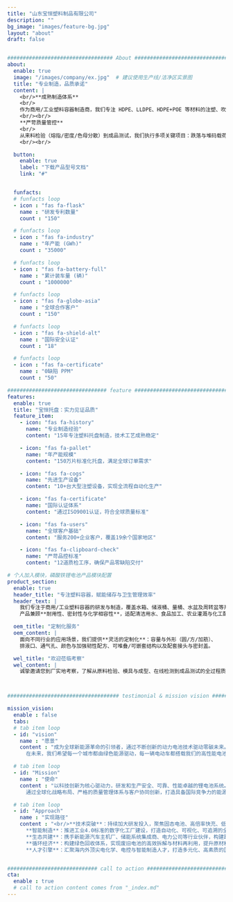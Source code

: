 ```yaml
---
title: "山东宝恒塑料制品有限公司"
description: ""
bg_image: "images/feature-bg.jpg"
layout: "about"
draft: false


################################## About #####################################
about: 
  enable: true
  image: "/images/company/ex.jpg"  # 建议使用生产线/洁净区实景图
  title: "专业制造，品质承诺"
  content: |
    <br/>**成熟制造体系**
    <br/>
    作为商用/工业塑料容器制造商，我们专注 HDPE、LLDPE、HDPE+POE 等材料的注塑、吹塑与滚塑工艺，建立多条全自动化生产线与模具快速切换机制。通过精益产线布局与MES批次追溯，确保大批量供货与稳定一致的产品质量，覆盖水箱、水桶、量桶、水盆及配件全系列。
    <br/><br/>
    **严苛质量管控**
    <br/>
    从来料检验（熔指/密度/色母分散）到成品测试，我们执行多项关键项目：跌落与堆码载荷、静水压与密封性、耐低温与UV老化、化学相容性与应力开裂（ESCR）抽检。食品接触与饮用水接触应用可按需提供第三方检测报告与材料溯源，为清洁、食品加工、农业灌溉与化工使用提供可靠保障。
    <br/><br/>

  button:
    enable: true
    label: "下载产品型号文档"
    link: "#"


  funfacts:
  # funfacts loop
  - icon : "fas fa-flask"
    name : "研发专利数量"
    count : "150"

  # funfacts loop
  - icon : "fas fa-industry"
    name : "年产能 (GWh)"
    count : "35000"

  # funfacts loop
  - icon : "fas fa-battery-full"
    name : "累计装车量 (辆)"
    count : "1000000"

  # funfacts loop
  - icon : "fas fa-globe-asia"
    name : "全球合作客户"
    count : "150"

  # funfacts loop
  - icon : "fas fa-shield-alt"
    name : "国际安全认证"
    count : "18"

  # funfacts loop
  - icon : "fas fa-certificate"
    name : "0缺陷 PPM"
    count : "50"

################################ feature #####################################
features:
  enable: true
  title: "宝恒托盘：实力见证品质"
  feature_item:
    - icon: "fas fa-history"
      name: "专业制造经验"
      content: "15年专注塑料托盘制造，技术工艺成熟稳定"

    - icon: "fas fa-pallet"
      name: "年产能规模"
      content: "150万片标准化托盘，满足全球订单需求"

    - icon: "fas fa-cogs"
      name: "先进生产设备"
      content: "10+台大型注塑设备，实现全流程自动化生产"

    - icon: "fas fa-certificate"
      name: "国际认证体系"
      content: "通过ISO9001认证，符合全球质量标准"

    - icon: "fas fa-users"
      name: "全球客户基础"
      content: "服务200+企业客户，覆盖19余个国家地区"

    - icon: "fas fa-clipboard-check"
      name: "严苛品控标准"
      content: "12道质检工序，确保产品零缺陷交付"

# 个人加入模块，磷酸铁锂电池产品模块配置
product_section: 
  enable: true
  header_title: "专注塑料容器，赋能储存与卫生管理效率"
  header_text: |
    我们专注于商用/工业塑料容器的研发与制造，覆盖水箱、储液桶、量桶、水盆及周转盆等系列。
    产品兼顾**耐用性、密封性与化学相容性**，适配清洁用水、食品加工、农业灌溉与化工配液等多场景。

  oem_title: "定制化服务"
  oem_content: |
    面向不同行业的应用场景，我们提供**灵活的定制化**：容量与外形（圆/方/加筋）、
    排液口、通气孔、颜色与加强韧性配方、可堆叠/可嵌套结构以及配套接头与密封盖。

  wel_title: "欢迎莅临考察"
  wel_content: |
    诚挚邀请您到厂实地考察，了解从原料检验、模具与成型、在线检测到成品测试的全过程质量管控；同时参观自动化仓储与发运流程，现场讨论定制方案与交付计划。



#################################### testimonial & mission vision #######################################

mission_vision:
  enable : false
  tabs:
  # tab item loop
  - id: "vision"
    name : "愿景"
    content : "成为全球新能源革命的引领者，通过不断创新的动力电池技术驱动零碳未来。我们立志打造一个绿色、智能、高效的能源世界，不仅为电动交通和智慧储能提供核心动力，更为地球生态修复和人类文明的可持续发展贡献力量。  
      在未来，我们希望每一个城市都由绿色能源驱动，每一辆电动车都搭载我们的高性能电池，每一个家庭都能接入安全、清洁、智能的储能系统。我们将以全球视野、技术为本，走在能源变革的前沿，推动从化石能源向可再生能源的深度转型，最终实现人类与自然的和谐共生。"

  # tab item loop
  - id: "Mission"
    name : "使命"
    content : "以科技创新为核心驱动力，研发和生产安全、可靠、性能卓越的锂电池系统。我们致力于为新能源汽车、工业储能、家庭储能等多元化场景提供高效、智能、绿色的能源解决方案。  
      通过全球化战略布局、严格的质量管理体系与客户协同创新，打造具备国际竞争力的能源品牌，助力交通电动化、能源低碳化、电网智能化的全球升级进程。我们的使命不仅是提供电力，更是推动世界向更环保、更可持续的方向前进。"

  # tab item loop
  - id: "Approach"
    name : "实现路径"
    content : "<br/>**技术突破**：持续加大研发投入，聚焦固态电池、高倍率快充、低温启动、热管理系统等关键技术，实现能量密度与安全性的双重跃升。<br>
      **智能制造**：推进工业4.0标准的数字化工厂建设，打造自动化、可视化、可追溯的全流程智能生产体系，从源头保障产品一致性与卓越品质。<br>
      **生态共建**：携手新能源汽车主机厂、储能系统集成商、电力公司等行业伙伴，构建跨产业协同的闭环生态链，推动产业共赢和技术融合发展。<br>
      **循环经济**：构建绿色回收体系，实现废旧电池的高效拆解与材料再利用，提升原材料利用率至95%以上，降低资源消耗，践行可持续发展承诺。<br>
      **人才引擎**：汇聚海内外顶尖电化学、电控与智能制造人才，打造多元化、高素质的国际化团队，通过持续激励与技术交流，保持创新活力与行业领先地位。"


############################# call to action #################################
cta:
  enable : true
  # call to action content comes from "_index.md"
---
```

